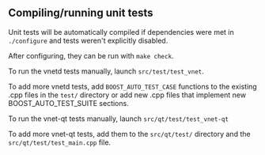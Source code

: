 Compiling/running unit tests
------------------------------------

Unit tests will be automatically compiled if dependencies were met in `./configure`
and tests weren't explicitly disabled.

After configuring, they can be run with `make check`.

To run the vnetd tests manually, launch `src/test/test_vnet`.

To add more vnetd tests, add `BOOST_AUTO_TEST_CASE` functions to the existing
.cpp files in the `test/` directory or add new .cpp files that
implement new BOOST_AUTO_TEST_SUITE sections.

To run the vnet-qt tests manually, launch `src/qt/test/test_vnet-qt`

To add more vnet-qt tests, add them to the `src/qt/test/` directory and
the `src/qt/test/test_main.cpp` file.

